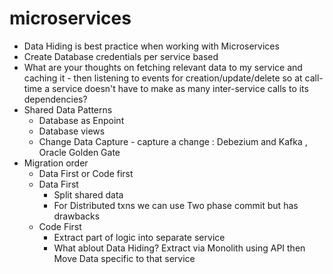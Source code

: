 # microservices
- Data Hiding is best practice when working with Microservices
- Create Database credentials per service based 
- What are your thoughts on fetching relevant data to my service and caching it - then listening to events for creation/update/delete so at call-time a service doesn't   have to make as many inter-service calls to its dependencies?
- Shared Data Patterns
   - Database as Enpoint
   - Database views
   - Change Data Capture - capture a change : Debezium and Kafka , Oracle Golden Gate
- Migration order
   - Data First or Code first 
   - Data First 
      - Split shared data
      - For Distributed txns we can use Two phase commit but has drawbacks
   - Code First
     - Extract part of logic into separate service 
     - What ablout Data Hiding?
        Extract via Monolith using API then Move Data specific to that service
